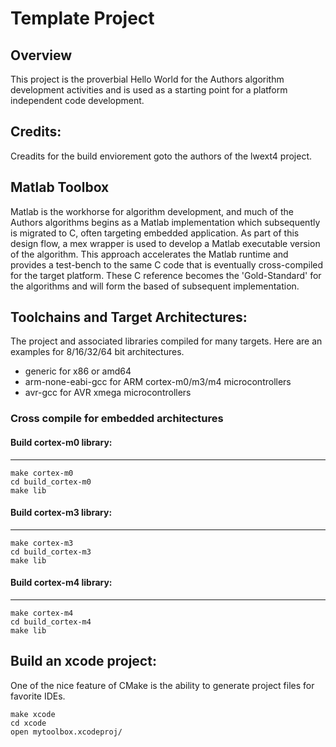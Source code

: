 # Template Project #

## Overview ##

This project is the proverbial Hello World for the Authors algorithm development activities and is used as a starting point for a platform independent code development. 
## Credits: ##
Creadits for the build enviorement goto the authors of the lwext4 project.      

## Matlab Toolbox ##

Matlab is the workhorse for algorithm development, and much of the Authors algorithms begins as a Matlab implementation which subsequently is migrated to C, often targeting embedded application. As part of this design flow, a mex wrapper is used to develop a Matlab executable version of the algorithm. This approach accelerates the Matlab runtime and provides a test-bench to the same C code that is eventually cross-compiled for the target platform. These C reference becomes the 'Gold-Standard' for the algorithms and will form the based of subsequent implementation.  

## Toolchains and Target Architectures: ##

The project and associated libraries compiled for many targets. Here are an examples for 8/16/32/64 bit architectures.
* generic for x86 or amd64
* arm-none-eabi-gcc for ARM cortex-m0/m3/m4 microcontrollers
* avr-gcc for AVR xmega microcontrollers

### Cross compile for embedded architectures ###

#### Build cortex-m0 library: ####
------------
```
make cortex-m0
cd build_cortex-m0
make lib
```
#### Build cortex-m3 library: #### 
------------
```
make cortex-m3
cd build_cortex-m3
make lib
```
#### Build cortex-m4 library: #### 
------------
```
make cortex-m4
cd build_cortex-m4
make lib
```

## Build an xcode project: ## 
One of the nice feature of CMake is the ability to generate project files for favorite IDEs.

```
make xcode
cd xcode
open mytoolbox.xcodeproj/
```
